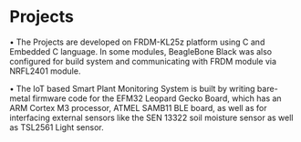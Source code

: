 # Projects
•	The Projects are developed on FRDM-KL25z platform using C and Embedded C language. In some modules, BeagleBone Black was also configured for build system and communicating with FRDM module via NRFL2401 module. 

•	The IoT based Smart Plant Monitoring System is built by writing bare-metal firmware code for the EFM32 Leopard Gecko Board, which has an ARM Cortex M3 processor, ATMEL SAMB11 BLE board, as well as for interfacing external sensors like the SEN 13322 soil moisture sensor as well as TSL2561 Light sensor. 
